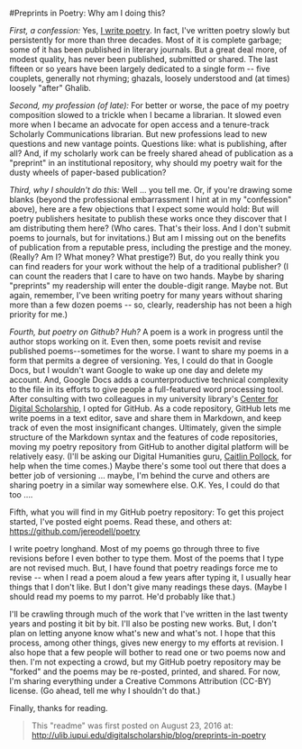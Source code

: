 #Preprints in Poetry: Why am I doing this?

*First, a confession:*
Yes, [I write poetry](https://github.com/jereodell/poetry). In fact, I've written poetry slowly but persistently for more than three decades. Most of it is complete garbage; some of it has been published in literary journals. But a great deal more, of modest quality, has never been published, submitted or shared. The last fifteen or so years have been largely dedicated to a single form -- five couplets, generally not rhyming; ghazals, loosely understood and (at times) loosely "after" Ghalib.

*Second, my profession (of late):*
For better or worse, the pace of my poetry composition slowed to a trickle when I became a librarian. It slowed even more when I became an advocate for open access and a tenure-track Scholarly Communications librarian. But new professions lead to new questions and new vantage points. Questions like: what is publishing, after all? And, if my scholarly work can be freely shared ahead of publication as a "preprint" in an institutional repository, why should my poetry wait for the dusty wheels of paper-based publication?

*Third, why I shouldn't do this:*
Well ... you tell me. Or, if you're drawing some blanks (beyond the professional embarrassment I hint at in my "confession" above), here are a few objections that I expect some would hold: But will poetry publishers hesitate to publish these works once they discover that I am distributing them here? (Who cares. That's their loss. And I don't submit poems to journals, but for invitations.) But am I missing out on the benefits of publication from a reputable press, including the prestige and the money. (Really? Am I? What money? What prestige?) But, do you really think you can find readers for your work without the help of a traditional publisher? (I can count the readers that I care to have on two hands. Maybe by sharing "preprints" my readership will enter the double-digit range. Maybe not. But again, remember, I've been writing poetry for many years without sharing more than a few dozen poems -- so, clearly, readership has not been a high priority for me.)

*Fourth, but poetry on Github? Huh?*
A poem is a work in progress until the author stops working on it. Even then, some poets revisit and revise published poems--sometimes for the worse. I want to share my poems in a form that permits a degree of versioning. Yes, I could do that in Google Docs, but I wouldn't want Google to wake up one day and delete my account. And, Google Docs adds a counterproductive technical complexity to the file in its efforts to give people a full-featured word processing tool. After consulting with two colleagues in my university library's [Center for Digital Scholarship](http://ulib.iupui.edu/digitalscholarship), I opted for GitHub. As a code repository, GitHub lets me write poems in a text editor, save and share them in Markdown, and keep track of even the most insignificant changes. Ultimately, given the simple structure of the Markdown syntax and the features of code repositories, moving my poetry repository from GitHub to another digital platform will be relatively easy. (I'll be asking our Digital Humanities guru, [Caitlin Pollock](http://ulib.iupui.edu/digitalscholarship/people/caitlinpollock), for help when the time comes.) Maybe there's some tool out there that does a better job of versioning ... maybe, I'm behind the curve and others are sharing poetry in a similar way somewhere else. O.K. Yes, I could do that too ....

Fifth, what you will find in my GitHub poetry repository:
To get this project started, I've posted eight poems. Read these, and others at: https://github.com/jereodell/poetry

I write poetry longhand. Most of my poems go through three to five revisions before I even bother to type them. Most of the poems that I type are not revised much. But, I have found that poetry readings force me to revise -- when I read a poem aloud a few years after typing it, I usually hear things that I don't like. But I don't give many readings these days. (Maybe I should read my poems to my parrot. He'd probably like that.)

I'll be crawling through much of the work that I've written in the last twenty years and posting it bit by bit. I'll also be posting new works. But, I don't plan on letting anyone know what's new and what's not. I hope that this process, among other things, gives new energy to my efforts at revision. I also hope that a few people will bother to read one or two poems now and then. I'm not expecting a crowd, but my GitHub poetry repository may be "forked" and the poems may be re-posted, printed, and shared. For now, I'm sharing everything under a Creative Commons Attribution (CC-BY) license. (Go ahead, tell me why I shouldn't do that.)

Finally, thanks for reading.

>This "readme" was first posted on August 23, 2016 at: http://ulib.iupui.edu/digitalscholarship/blog/preprints-in-poetry
